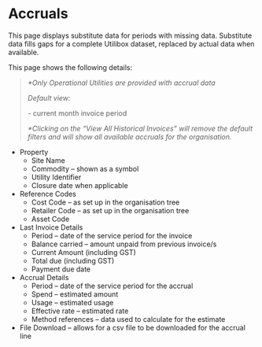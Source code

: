 # Accruals

This page displays substitute data for periods with missing data. Substitute data fills gaps for a complete Utilibox dataset, replaced by actual data when available.

This page shows the following details:

> _\*Only Operational Utilities are provided with accrual data_
>
> _Default view:_
>
> &#x20;\- current month invoice period
>
> _\*Clicking on the “View All Historical Invoices” will remove the default filters and will show all available accruals for the organisation._

* Property
  * Site Name
  * Commodity – shown as a symbol
  * Utility Identifier
  * Closure date when applicable
* Reference Codes
  * Cost Code – as set up in the organisation tree
  * Retailer Code – as set up in the organisation tree
  * Asset Code
* Last Invoice Details
  * Period – date of the service period for the invoice
  * Balance carried – amount unpaid from previous invoice/s
  * Current Amount (including GST)
  * Total due (including GST)
  * Payment due date
* Accrual Details
  * Period – date of the service period for the accrual
  * Spend – estimated amount
  * Usage – estimated usage
  * Effective rate – estimated rate
  * Method references – data used to calculate for the estimate
* File Download – allows for a csv file to be downloaded for the accrual line
